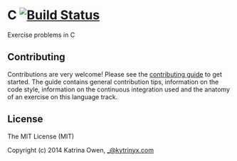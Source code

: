 # C [![Build Status](https://travis-ci.org/exercism/c.svg?branch=master)](https://travis-ci.org/exercism/c)

Exercise problems in C

## Contributing

Contributions are very welcome! Please see the [contributing guide](https://github.com/exercism/c/blob/master/docs/CONTRIBUTING.md) to get started. The guide contains general contribution tips, information on the code style, information on the continuous integration used and the anatomy of an exercise on this language track.

## License

The MIT License (MIT)

Copyright (c) 2014 Katrina Owen, _@kytrinyx.com
